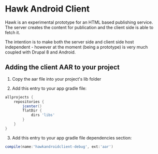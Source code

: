 Hawk Android Client
===================

Hawk is an experimental prototype for an HTML based publishing service. The server creates the content for publication and the client side is able to fetch it.

The intention is to make both the server side and client side host independent - however at the moment (being a prototype) is very much coupled with Drupal 8 and Android.


Adding the client AAR to your project
-------------------------------------

1. Copy the aar file into your project's lib folder

2. Add this entry to your app gradle file:

```gradle
allprojects {
    repositories {
        jcenter()
        flatDir {
            dirs 'libs'
        }
    }
}
```

3. Add this entry to your app gradle file dependencies section:

```gradle
compile(name:'hawkandroidclient-debug', ext:'aar')
```
